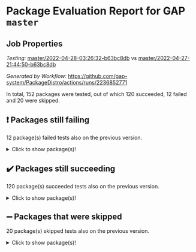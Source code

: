 # Package Evaluation Report for GAP `master`

## Job Properties

*Testing:* [master/2022-04-28-03:26:32-b63bc8db](https://github.com/gap-system/PackageDistro/blob/data/reports/master/2022-04-28-03:26:32-b63bc8db) vs [master/2022-04-27-21:44:50-b63bc8db](https://github.com/gap-system/PackageDistro/blob/data/reports/master/2022-04-27-21:44:50-b63bc8db)

*Generated by Workflow:* https://github.com/gap-system/PackageDistro/actions/runs/2236852771

In total, 152 packages were tested, out of which 120 succeeded, 12 failed and 20 were skipped.

## :exclamation: Packages still failing

12 package(s) failed tests also on the previous version.
<details><summary>Click to show package(s)!</summary>

- fining 1.4.1 [(failure)](https://github.com/gap-system/PackageDistro/runs/6204388609?check_suite_focus=true)
- francy 1.2.4 [(failure)](https://github.com/gap-system/PackageDistro/runs/6204391356?check_suite_focus=true)
- hap 1.39 [(failure)](https://github.com/gap-system/PackageDistro/runs/6204391834?check_suite_focus=true)
- normalizinterface 1.3.2 [(failure)](https://github.com/gap-system/PackageDistro/runs/6204397032?check_suite_focus=true)
- packagemanager 1.2 [(failure)](https://github.com/gap-system/PackageDistro/runs/6204397217?check_suite_focus=true)
- rcwa 4.6.4 [(failure)](https://github.com/gap-system/PackageDistro/runs/6204397574?check_suite_focus=true)
- recog 1.3.2 [(failure)](https://github.com/gap-system/PackageDistro/runs/6204397638?check_suite_focus=true)
- semigroups 4.0.0 [(failure)](https://github.com/gap-system/PackageDistro/runs/6204397851?check_suite_focus=true)
- transgrp 3.6.1 [(failure)](https://github.com/gap-system/PackageDistro/runs/6204398435?check_suite_focus=true)
- ugaly 4.0.2 [(failure)](https://github.com/gap-system/PackageDistro/runs/6204398466?check_suite_focus=true)
- wedderga 4.10.1 [(failure)](https://github.com/gap-system/PackageDistro/runs/6204398755?check_suite_focus=true)
- yangbaxter 0.9.0 [(failure)](https://github.com/gap-system/PackageDistro/runs/6204398894?check_suite_focus=true)
</details>

## :heavy_check_mark: Packages still succeeding

120 package(s) succeeded tests also on the previous version.
<details><summary>Click to show package(s)!</summary>

- ace 5.4 [(success)](https://github.com/gap-system/PackageDistro/runs/6204387003?check_suite_focus=true)
- aclib 1.3.2 [(success)](https://github.com/gap-system/PackageDistro/runs/6204387087?check_suite_focus=true)
- agt 0.2 [(success)](https://github.com/gap-system/PackageDistro/runs/6204387126?check_suite_focus=true)
- alnuth 3.2.1 [(success)](https://github.com/gap-system/PackageDistro/runs/6204387156?check_suite_focus=true)
- anupq 3.2.6 [(success)](https://github.com/gap-system/PackageDistro/runs/6204387199?check_suite_focus=true)
- atlasrep 2.1.2 [(success)](https://github.com/gap-system/PackageDistro/runs/6204387239?check_suite_focus=true)
- autodoc 2022.03.10 [(success)](https://github.com/gap-system/PackageDistro/runs/6204387290?check_suite_focus=true)
- automata 1.15 [(success)](https://github.com/gap-system/PackageDistro/runs/6204387331?check_suite_focus=true)
- automgrp 1.3.2 [(success)](https://github.com/gap-system/PackageDistro/runs/6204387375?check_suite_focus=true)
- autpgrp 1.10.2 [(success)](https://github.com/gap-system/PackageDistro/runs/6204387434?check_suite_focus=true)
- cap 2022.04-04 [(success)](https://github.com/gap-system/PackageDistro/runs/6204387482?check_suite_focus=true)
- caratinterface 2.3.3 [(success)](https://github.com/gap-system/PackageDistro/runs/6204387525?check_suite_focus=true)
- cddinterface 2020.06.24 [(success)](https://github.com/gap-system/PackageDistro/runs/6204387575?check_suite_focus=true)
- circle 1.6.5 [(success)](https://github.com/gap-system/PackageDistro/runs/6204387628?check_suite_focus=true)
- cohomolo 1.6.10 [(success)](https://github.com/gap-system/PackageDistro/runs/6204387679?check_suite_focus=true)
- congruence 1.2.3 [(success)](https://github.com/gap-system/PackageDistro/runs/6204387729?check_suite_focus=true)
- corelg 1.56 [(success)](https://github.com/gap-system/PackageDistro/runs/6204387765?check_suite_focus=true)
- crime 1.6 [(success)](https://github.com/gap-system/PackageDistro/runs/6204387801?check_suite_focus=true)
- crisp 1.4.5 [(success)](https://github.com/gap-system/PackageDistro/runs/6204387838?check_suite_focus=true)
- crypting 0.10 [(success)](https://github.com/gap-system/PackageDistro/runs/6204387875?check_suite_focus=true)
- cryst 4.1.24 [(success)](https://github.com/gap-system/PackageDistro/runs/6204387933?check_suite_focus=true)
- crystcat 1.1.9 [(success)](https://github.com/gap-system/PackageDistro/runs/6204387962?check_suite_focus=true)
- ctbllib 1.3.4 [(success)](https://github.com/gap-system/PackageDistro/runs/6204388009?check_suite_focus=true)
- cubefree 1.19 [(success)](https://github.com/gap-system/PackageDistro/runs/6204388054?check_suite_focus=true)
- curlinterface 2.2.2 [(success)](https://github.com/gap-system/PackageDistro/runs/6204388091?check_suite_focus=true)
- cvec 2.7.5 [(success)](https://github.com/gap-system/PackageDistro/runs/6204388131?check_suite_focus=true)
- datastructures 0.2.7 [(success)](https://github.com/gap-system/PackageDistro/runs/6204388165?check_suite_focus=true)
- deepthought 1.0.5 [(success)](https://github.com/gap-system/PackageDistro/runs/6204388212?check_suite_focus=true)
- design 1.7 [(success)](https://github.com/gap-system/PackageDistro/runs/6204388242?check_suite_focus=true)
- difsets 2.3.1 [(success)](https://github.com/gap-system/PackageDistro/runs/6204388282?check_suite_focus=true)
- digraphs 1.5.2 [(success)](https://github.com/gap-system/PackageDistro/runs/6204388351?check_suite_focus=true)
- edim 1.3.5 [(success)](https://github.com/gap-system/PackageDistro/runs/6204388384?check_suite_focus=true)
- example 4.3.0 [(success)](https://github.com/gap-system/PackageDistro/runs/6204388436?check_suite_focus=true)
- factint 1.6.3 [(success)](https://github.com/gap-system/PackageDistro/runs/6204388482?check_suite_focus=true)
- ferret 1.0.7 [(success)](https://github.com/gap-system/PackageDistro/runs/6204388521?check_suite_focus=true)
- fga 1.4.0 [(success)](https://github.com/gap-system/PackageDistro/runs/6204388562?check_suite_focus=true)
- float 1.0.3 [(success)](https://github.com/gap-system/PackageDistro/runs/6204388665?check_suite_focus=true)
- format 1.4.3 [(success)](https://github.com/gap-system/PackageDistro/runs/6204389970?check_suite_focus=true)
- forms 1.2.7 [(success)](https://github.com/gap-system/PackageDistro/runs/6204390047?check_suite_focus=true)
- fplsa 1.2.5 [(success)](https://github.com/gap-system/PackageDistro/runs/6204390103?check_suite_focus=true)
- fr 2.4.8 [(success)](https://github.com/gap-system/PackageDistro/runs/6204391324?check_suite_focus=true)
- fwtree 1.3 [(success)](https://github.com/gap-system/PackageDistro/runs/6204391406?check_suite_focus=true)
- gbnp 1.0.5 [(success)](https://github.com/gap-system/PackageDistro/runs/6204391449?check_suite_focus=true)
- generalizedmorphismsforcap 2022.03-03 [(success)](https://github.com/gap-system/PackageDistro/runs/6204391492?check_suite_focus=true)
- genss 1.6.6 [(success)](https://github.com/gap-system/PackageDistro/runs/6204391522?check_suite_focus=true)
- gradedringforhomalg 2022.03-01 [(success)](https://github.com/gap-system/PackageDistro/runs/6204391557?check_suite_focus=true)
- grape 4.8.5 [(success)](https://github.com/gap-system/PackageDistro/runs/6204391589?check_suite_focus=true)
- groupoids 1.69 [(success)](https://github.com/gap-system/PackageDistro/runs/6204391635?check_suite_focus=true)
- grpconst 2.6.2 [(success)](https://github.com/gap-system/PackageDistro/runs/6204391681?check_suite_focus=true)
- guarana 0.96.3 [(success)](https://github.com/gap-system/PackageDistro/runs/6204391744?check_suite_focus=true)
- guava 3.16 [(success)](https://github.com/gap-system/PackageDistro/runs/6204391790?check_suite_focus=true)
- hapcryst 0.1.14 [(success)](https://github.com/gap-system/PackageDistro/runs/6204391879?check_suite_focus=true)
- hecke 1.5.3 [(success)](https://github.com/gap-system/PackageDistro/runs/6204391932?check_suite_focus=true)
- help 3.5 [(success)](https://github.com/gap-system/PackageDistro/runs/6204391965?check_suite_focus=true)
- idrel 2.43 [(success)](https://github.com/gap-system/PackageDistro/runs/6204393482?check_suite_focus=true)
- images 1.3.1 [(success)](https://github.com/gap-system/PackageDistro/runs/6204393537?check_suite_focus=true)
- intpic 0.2.4 [(success)](https://github.com/gap-system/PackageDistro/runs/6204393597?check_suite_focus=true)
- io 4.7.2 [(success)](https://github.com/gap-system/PackageDistro/runs/6204393639?check_suite_focus=true)
- irredsol 1.4.3 [(success)](https://github.com/gap-system/PackageDistro/runs/6204393687?check_suite_focus=true)
- json 2.1.0 [(success)](https://github.com/gap-system/PackageDistro/runs/6204393735?check_suite_focus=true)
- jupyterkernel 1.4.1 [(success)](https://github.com/gap-system/PackageDistro/runs/6204393775?check_suite_focus=true)
- jupyterviz 1.5.1 [(success)](https://github.com/gap-system/PackageDistro/runs/6204393824?check_suite_focus=true)
- kan 1.34 [(success)](https://github.com/gap-system/PackageDistro/runs/6204393862?check_suite_focus=true)
- kbmag 1.5.9 [(success)](https://github.com/gap-system/PackageDistro/runs/6204393970?check_suite_focus=true)
- laguna 3.9.5 [(success)](https://github.com/gap-system/PackageDistro/runs/6204394018?check_suite_focus=true)
- liealgdb 2.2.1 [(success)](https://github.com/gap-system/PackageDistro/runs/6204395424?check_suite_focus=true)
- liepring 2.6 [(success)](https://github.com/gap-system/PackageDistro/runs/6204395470?check_suite_focus=true)
- liering 2.4.2 [(success)](https://github.com/gap-system/PackageDistro/runs/6204395508?check_suite_focus=true)
- linearalgebraforcap 2022.04-02 [(success)](https://github.com/gap-system/PackageDistro/runs/6204395535?check_suite_focus=true)
- loops 3.4.1 [(success)](https://github.com/gap-system/PackageDistro/runs/6204396679?check_suite_focus=true)
- lpres 1.0.3 [(success)](https://github.com/gap-system/PackageDistro/runs/6204396711?check_suite_focus=true)
- majoranaalgebras 1.4 [(success)](https://github.com/gap-system/PackageDistro/runs/6204396748?check_suite_focus=true)
- mapclass 1.4.5 [(success)](https://github.com/gap-system/PackageDistro/runs/6204396777?check_suite_focus=true)
- matgrp 0.64 [(success)](https://github.com/gap-system/PackageDistro/runs/6204396810?check_suite_focus=true)
- modisom 2.5.1 [(success)](https://github.com/gap-system/PackageDistro/runs/6204396833?check_suite_focus=true)
- modulepresentationsforcap 2022.03-02 [(success)](https://github.com/gap-system/PackageDistro/runs/6204396864?check_suite_focus=true)
- monoidalcategories 2022.04-04 [(success)](https://github.com/gap-system/PackageDistro/runs/6204396904?check_suite_focus=true)
- nconvex 2020.11-04 [(success)](https://github.com/gap-system/PackageDistro/runs/6204396945?check_suite_focus=true)
- nilmat 1.4.1 [(success)](https://github.com/gap-system/PackageDistro/runs/6204396968?check_suite_focus=true)
- nock 1.5 [(success)](https://github.com/gap-system/PackageDistro/runs/6204397004?check_suite_focus=true)
- nq 2.5.8 [(success)](https://github.com/gap-system/PackageDistro/runs/6204397055?check_suite_focus=true)
- numericalsgps 1.3.0 [(success)](https://github.com/gap-system/PackageDistro/runs/6204397086?check_suite_focus=true)
- openmath 11.5.0 [(success)](https://github.com/gap-system/PackageDistro/runs/6204397126?check_suite_focus=true)
- orb 4.8.4 [(success)](https://github.com/gap-system/PackageDistro/runs/6204397174?check_suite_focus=true)
- patternclass 2.4.2 [(success)](https://github.com/gap-system/PackageDistro/runs/6204397251?check_suite_focus=true)
- permut 2.0.4 [(success)](https://github.com/gap-system/PackageDistro/runs/6204397288?check_suite_focus=true)
- polenta 1.3.10 [(success)](https://github.com/gap-system/PackageDistro/runs/6204397322?check_suite_focus=true)
- polymaking 0.8.6 [(success)](https://github.com/gap-system/PackageDistro/runs/6204397356?check_suite_focus=true)
- primgrp 3.4.1 [(success)](https://github.com/gap-system/PackageDistro/runs/6204397395?check_suite_focus=true)
- profiling 2.5.0 [(success)](https://github.com/gap-system/PackageDistro/runs/6204397434?check_suite_focus=true)
- qpa 1.33 [(success)](https://github.com/gap-system/PackageDistro/runs/6204397479?check_suite_focus=true)
- quagroup 1.8.3 [(success)](https://github.com/gap-system/PackageDistro/runs/6204397513?check_suite_focus=true)
- radiroot 2.9 [(success)](https://github.com/gap-system/PackageDistro/runs/6204397543?check_suite_focus=true)
- rds 1.8 [(success)](https://github.com/gap-system/PackageDistro/runs/6204397603?check_suite_focus=true)
- repndecomp 1.2.1 [(success)](https://github.com/gap-system/PackageDistro/runs/6204397671?check_suite_focus=true)
- repsn 3.1.0 [(success)](https://github.com/gap-system/PackageDistro/runs/6204397711?check_suite_focus=true)
- resclasses 4.7.2 [(success)](https://github.com/gap-system/PackageDistro/runs/6204397754?check_suite_focus=true)
- scscp 2.3.1 [(success)](https://github.com/gap-system/PackageDistro/runs/6204397791?check_suite_focus=true)
- sglppow 2.2 [(success)](https://github.com/gap-system/PackageDistro/runs/6204397903?check_suite_focus=true)
- sgpviz 0.999.5 [(success)](https://github.com/gap-system/PackageDistro/runs/6204397957?check_suite_focus=true)
- simpcomp 2.1.14 [(success)](https://github.com/gap-system/PackageDistro/runs/6204398004?check_suite_focus=true)
- singular 2020.12.18 [(success)](https://github.com/gap-system/PackageDistro/runs/6204398049?check_suite_focus=true)
- sla 1.5.3 [(success)](https://github.com/gap-system/PackageDistro/runs/6204398095?check_suite_focus=true)
- smallgrp 1.5 [(success)](https://github.com/gap-system/PackageDistro/runs/6204398120?check_suite_focus=true)
- smallsemi 0.6.13 [(success)](https://github.com/gap-system/PackageDistro/runs/6204398166?check_suite_focus=true)
- sonata 2.9.4 [(success)](https://github.com/gap-system/PackageDistro/runs/6204398189?check_suite_focus=true)
- sophus 1.25 [(success)](https://github.com/gap-system/PackageDistro/runs/6204398218?check_suite_focus=true)
- spinsym 1.5.2 [(success)](https://github.com/gap-system/PackageDistro/runs/6204398244?check_suite_focus=true)
- symbcompcc 1.3.2 [(success)](https://github.com/gap-system/PackageDistro/runs/6204398273?check_suite_focus=true)
- thelma 1.3 [(success)](https://github.com/gap-system/PackageDistro/runs/6204398298?check_suite_focus=true)
- tomlib 1.2.9 [(success)](https://github.com/gap-system/PackageDistro/runs/6204398344?check_suite_focus=true)
- toric 1.9.5 [(success)](https://github.com/gap-system/PackageDistro/runs/6204398397?check_suite_focus=true)
- unipot 1.5 [(success)](https://github.com/gap-system/PackageDistro/runs/6204398500?check_suite_focus=true)
- unitlib 4.1.0 [(success)](https://github.com/gap-system/PackageDistro/runs/6204398545?check_suite_focus=true)
- utils 0.72 [(success)](https://github.com/gap-system/PackageDistro/runs/6204398595?check_suite_focus=true)
- uuid 0.7 [(success)](https://github.com/gap-system/PackageDistro/runs/6204398646?check_suite_focus=true)
- walrus 0.9991 [(success)](https://github.com/gap-system/PackageDistro/runs/6204398691?check_suite_focus=true)
- xmod 2.86 [(success)](https://github.com/gap-system/PackageDistro/runs/6204398809?check_suite_focus=true)
- xmodalg 1.18 [(success)](https://github.com/gap-system/PackageDistro/runs/6204398854?check_suite_focus=true)
- zeromqinterface 0.13 [(success)](https://github.com/gap-system/PackageDistro/runs/6204398921?check_suite_focus=true)
</details>

## :heavy_minus_sign: Packages that were skipped

20 package(s) skipped tests also on the previous version.
<details><summary>Click to show package(s)!</summary>

- 4ti2interface 2022.03-01 [(skipped)](https://github.com/gap-system/PackageDistro/runs/6204315472?check_suite_focus=true)
- browse 1.8.14 [(skipped)](https://github.com/gap-system/PackageDistro/runs/6204315472?check_suite_focus=true)
- examplesforhomalg 2022.03-01 [(skipped)](https://github.com/gap-system/PackageDistro/runs/6204315472?check_suite_focus=true)
- gapdoc 1.6.5 [(skipped)](https://github.com/gap-system/PackageDistro/runs/6204315472?check_suite_focus=true)
- gauss 2022.03-01 [(skipped)](https://github.com/gap-system/PackageDistro/runs/6204315472?check_suite_focus=true)
- gaussforhomalg 2022.03-01 [(skipped)](https://github.com/gap-system/PackageDistro/runs/6204315472?check_suite_focus=true)
- gradedmodules 2022.03-01 [(skipped)](https://github.com/gap-system/PackageDistro/runs/6204315472?check_suite_focus=true)
- homalg 2022.03-01 [(skipped)](https://github.com/gap-system/PackageDistro/runs/6204315472?check_suite_focus=true)
- homalgtocas 2022.03-01 [(skipped)](https://github.com/gap-system/PackageDistro/runs/6204315472?check_suite_focus=true)
- io_forhomalg 2022.03-01 [(skipped)](https://github.com/gap-system/PackageDistro/runs/6204315472?check_suite_focus=true)
- itc 1.5.1 [(skipped)](https://github.com/gap-system/PackageDistro/runs/6204315472?check_suite_focus=true)
- localizeringforhomalg 2022.03-01 [(skipped)](https://github.com/gap-system/PackageDistro/runs/6204315472?check_suite_focus=true)
- matricesforhomalg 2022.04-01 [(skipped)](https://github.com/gap-system/PackageDistro/runs/6204315472?check_suite_focus=true)
- modules 2022.03-01 [(skipped)](https://github.com/gap-system/PackageDistro/runs/6204315472?check_suite_focus=true)
- polycyclic 2.16 [(skipped)](https://github.com/gap-system/PackageDistro/runs/6204315472?check_suite_focus=true)
- ringsforhomalg 2022.04-01 [(skipped)](https://github.com/gap-system/PackageDistro/runs/6204315472?check_suite_focus=true)
- sco 2022.03-01 [(skipped)](https://github.com/gap-system/PackageDistro/runs/6204315472?check_suite_focus=true)
- toolsforhomalg 2022.04-02 [(skipped)](https://github.com/gap-system/PackageDistro/runs/6204315472?check_suite_focus=true)
- toricvarieties 2022.03.23 [(skipped)](https://github.com/gap-system/PackageDistro/runs/6204315472?check_suite_focus=true)
- xgap 4.31 [(skipped)](https://github.com/gap-system/PackageDistro/runs/6204315472?check_suite_focus=true)
</details>

